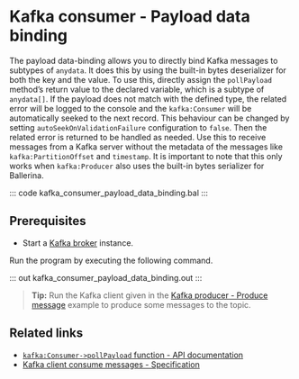 # Kafka consumer - Payload data binding

The payload data-binding allows you to directly bind Kafka messages to subtypes of `anydata`. It does this by using the built-in bytes deserializer for both the key and the value. To use this, directly assign the `pollPayload` method’s return value to the declared variable, which is a subtype of `anydata[]`. If the payload does not match with the defined type, the related error will be logged to the console and the `kafka:Consumer` will be automatically seeked to the next record. This behaviour can be changed by setting `autoSeekOnValidationFailure` configuration to `false`. Then the related error is returned to be handled as needed. Use this to receive messages from a Kafka server without the metadata of the messages like `kafka:PartitionOffset` and `timestamp`. It is important to note that this only works when `kafka:Producer` also uses the built-in bytes serializer for Ballerina.

::: code kafka_consumer_payload_data_binding.bal :::

## Prerequisites
- Start a [Kafka broker](https://kafka.apache.org/quickstart) instance.

Run the program by executing the following command.

::: out kafka_consumer_payload_data_binding.out :::

>**Tip:** Run the Kafka client given in the [Kafka producer - Produce message](/learn/by-example/kafka-producer-produce-message) example to produce some messages to the topic.

## Related links
- [`kafka:Consumer->pollPayload` function - API documentation](https://lib.ballerina.io/ballerinax/kafka/latest#Consumer#pollPayload)
- [Kafka client consume messages - Specification](https://github.com/ballerina-platform/module-ballerinax-kafka/blob/master/docs/spec/spec.md#422-consume-messages)
